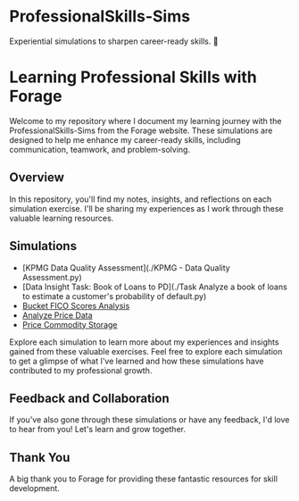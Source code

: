 # ProfessionalSkills-Sims
Experiential simulations to sharpen career-ready skills. 🚀

# Learning Professional Skills with Forage
Welcome to my repository where I document my learning journey with the ProfessionalSkills-Sims from the Forage website. These simulations are designed to help me enhance my career-ready skills, including communication, teamwork, and problem-solving.

## Overview
In this repository, you'll find my notes, insights, and reflections on each simulation exercise. I'll be sharing my experiences as I work through these valuable learning resources.

## Simulations

- [KPMG Data Quality Assessment](./KPMG - Data Quality Assessment.py)
- [Data Insight Task: Book of Loans to PD](./Task Analyze a book of loans to estimate a customer's probability of default.py)
- [Bucket FICO Scores Analysis](./Simulations/Bucket-FICO-Scores)
- [Analyze Price Data](./Simulations/Analyze-Price-Data)
- [Price Commodity Storage](./Simulations/Price-Commodity-Storage)

Explore each simulation to learn more about my experiences and insights gained from these valuable exercises.
Feel free to explore each simulation to get a glimpse of what I've learned and how these simulations have contributed to my professional growth.

## Feedback and Collaboration
If you've also gone through these simulations or have any feedback, I'd love to hear from you! Let's learn and grow together.

## Thank You
A big thank you to Forage for providing these fantastic resources for skill development.
